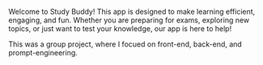Welcome to Study Buddy! This app is designed to make learning efficient, engaging, and fun. Whether you are preparing for exams, exploring new topics, or just want to test your knowledge, our app is here to help!

This was a group project, where I focued on front-end, back-end, and prompt-engineering.
